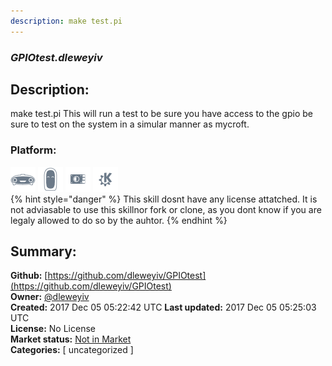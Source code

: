 ```yaml
---
description: make test.pi
---
```


### _GPIOtest.dleweyiv_  
## Description:  
make test.pi
This will run a test to be sure you have access to the gpio be sure to test on the system in a simular manner as mycroft.  
  
### Platform:  
 ![Mark I](../.gitbook/assets/mark-1-icon.png)  ![Mark II](../.gitbook/assets/mark-2-icon.png)  ![Picroft](../.gitbook/assets/picroft-icon.png)  ![plasmoid](../.gitbook/assets/kde.png)   
{% hint style="danger" %}
This skill dosnt have any license attatched. It is not adviasable to use this skillnor fork or clone, as you dont know if you are legaly allowed to do so by the auhtor.
{% endhint %}
  
## Summary:  
**Github:** [https://github.com/dleweyiv/GPIOtest](https://github.com/dleweyiv/GPIOtest)  
**Owner:** [@dleweyiv](https://github.com/dleweyiv)  
**Created:** 2017 Dec 05 05:22:42 UTC  **Last updated:** 2017 Dec 05 05:25:03 UTC  
**License:** No License  
**Market status:** [Not in Market](https://market.mycroft.ai/skill/)  
**Categories:** [ uncategorized ]   
